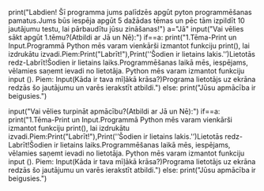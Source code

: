 
print("Labdien! Šī programma jums palīdzēs apgūt pyton programmēšanas pamatus.Jums būs iespēja apgūt 5 dažādas tēmas un pēc tām izpildīt 10 jautājumu testu, lai pārbaudītu jūsu zināšanas!")
a="Jā"
input("Vai vēlies sākt apgūt 1.tēmu?(Atbildi ar Jā un Nē):")
if==a:
    print("1.Tēma-Print un Input.Programmā Python mēs varam vienkārši izmantot funkciju print(), lai izdrukātu izvadi.Piem:Print("Labrīt!"),Print('’Šodien ir lietains lakis.'’)Lietotās redz-Labrīt!Šodien ir lietains laiks.Programmēšanas laikā mēs, iespējams, vēlamies saņemt ievadi no lietotāja. Python mēs varam izmantot funkciju input (). Piem: Input(Kāda ir tava mīļākā krāsa?)Programa lietotājs uz ekrāna redzās šo jautājumu un varēs ierakstīt atbildi.")
else:
    print("Jūsu apmācība ir beigusies.")

    
input("Vai vēlies turpināt apmācību?(Atbildi ar Jā un Nē):")
  if==a:
    print("1.Tēma-Print un Input.Programmā Python mēs varam vienkārši izmantot funkciju print(), lai izdrukātu izvadi.Piem:Print("Labrīt!"),Print('’Šodien ir lietains lakis.'’)Lietotās redz-Labrīt!Šodien ir lietains laiks.Programmēšanas laikā mēs, iespējams, vēlamies saņemt ievadi no lietotāja. Python mēs varam izmantot funkciju input (). Piem: Input(Kāda ir tava mīļākā krāsa?)Programa lietotājs uz ekrāna redzās šo jautājumu un varēs ierakstīt atbildi.")
else:
    print("Jūsu apmācība ir beigusies.")
